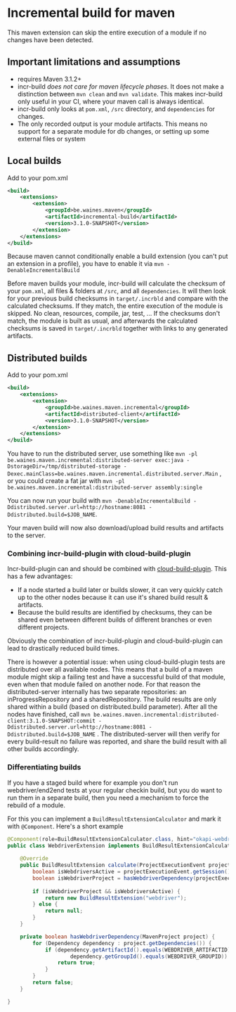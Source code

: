 # Incremental build for maven
This maven extension can skip the entire execution of a module if no changes have been detected.

## Important limitations and assumptions
* requires Maven 3.1.2+
* incr-build _does not care for maven lifecycle phases_. It does not make a distinction between `mvn clean` and `mvn validate`. This makes incr-build only useful in your CI, where your maven call is always identical.
* incr-build only looks at `pom.xml`, `/src` directory, and `dependencies` for changes.
* The only recorded output is your module artifacts. This means no support for a separate module for db changes, or setting up some external files or system

## Local builds
Add to your pom.xml
````xml
<build>
	<extensions>
		<extension>
			<groupId>be.waines.maven</groupId>
			<artifactId>incremental-build</artifactId>
			<version>3.1.0-SNAPSHOT</version>
		</extension>
	</extensions>
</build>
````
Because maven cannot conditionally enable a build extension (you can't put an extension in a profile), you have to enable it via `mvn -DenableIncrementalBuild`

Before maven builds your module, incr-build will calculate the checksum of your `pom.xml`, all files & folders at `/src`, and all `dependencies`. It will then look for your previous build checksums in `target/.incrbld` and compare with the calculated checksums. If they match, the entire execution of the module is skipped. No clean, resources, compile, jar, test, ...
If the checksums don't match, the module is built as usual, and afterwards the calculated checksums is saved in `target/.incrbld` together with links to any generated artifacts.

## Distributed builds
Add to your pom.xml
````xml
<build>
	<extensions>
		<extension>
			<groupId>be.waines.maven.incremental</groupId>
			<artifactId>distributed-client</artifactId>
			<version>3.1.0-SNAPSHOT</version>
		</extension>
	</extensions>
</build>
````
You have to run the distributed server, use something like `mvn -pl be.waines.maven.incremental:distributed-server exec:java -DstorageDir=/tmp/distributed-storage -Dexec.mainClass=be.waines.maven.incremental.distributed.server.Main` , or you could create a fat jar with `mvn -pl be.waines.maven.incremental:distributed-server assembly:single`

You can now run your build with `mvn -DenableIncrementalBuild -Ddistributed.server.url=http://hostname:8081	-Ddistributed.build=$JOB_NAME`.

Your maven build will now also download/upload build results and artifacts to the server.

### Combining incr-build-plugin with cloud-build-plugin
Incr-build-plugin can and should be combined with [cloud-build-plugin](https://github.com/wannessels/cloud-build-plugin). This has a few advantages:
* If a node started a build later or builds slower, it can very quickly catch up to the other nodes because it can use it's shared build result & artifacts.
* Because the build results are identified by checksums, they can be shared even between different builds of different branches or even different projects.

Obviously the combination of incr-build-plugin and cloud-build-plugin can lead to drastically reduced build times.

There is however a potential issue: when using cloud-build-plugin tests are distributed over all available nodes. This means that a build of a maven module might skip a failing test and have a successful build of that module, even when that module failed on another node. For that reason the distributed-server internally has two separate repositories: an inProgressRepository and a sharedRepository. The build results are only shared within a build (based on distributed.build parameter). After all the nodes have finished, call `mvn be.waines.maven.incremental:distributed-client:3.1.0-SNAPSHOT:commit -Ddistributed.server.url=http://hostname:8081 -Ddistributed.build=$JOB_NAME` . The distributed-server will then verify for every build-result no failure was reported, and share the build result with all other builds accordingly.

### Differentiating builds
If you have a staged build where for example you don't run webdriver/end2end tests at your regular checkin build, but you do want to run them in a separate build, then you need a mechanism to force the rebuild of a module.

For this you can implement a `BuildResultExtensionCalculator` and mark it with `@Component`. Here's a short example
````java
@Component(role=BuildResultExtensionCalculator.class, hint="okapi-webdriver")
public class WebdriverExtension implements BuildResultExtensionCalculator{
	
	@Override
	public BuildResultExtension calculate(ProjectExecutionEvent projectExecutionEvent) {
		boolean isWebdriversActive = projectExecutionEvent.getSession().getRequest().getActiveProfiles().contains("webdrivers");
		boolean isWebdriverProject = hasWebdriverDependency(projectExecutionEvent.getProject());
		
		if (isWebdriverProject && isWebdriversActive) {
			return new BuildResultExtension("webdriver");
		} else {
			return null;
		}
	}

	private boolean hasWebdriverDependency(MavenProject project) {
		for (Dependency dependency : project.getDependencies()) {
			if (dependency.getArtifactId().equals(WEBDRIVER_ARTIFACTID) &&
					dependency.getGroupId().equals(WEBDRIVER_GROUPID)) {
				return true;
			}
		}
		return false;
	}

}
````

